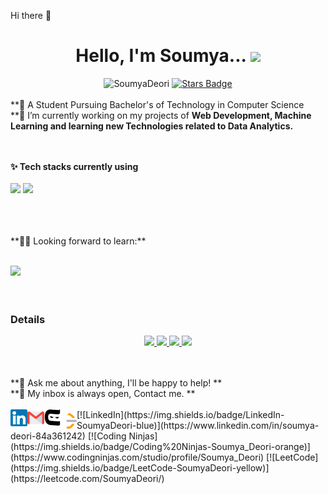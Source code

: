  Hi there 👋


<div align="center">
 <h1> Hello, I'm Soumya... <img src="https://media.giphy.com/media/hvRJCLFzcasrR4ia7z/giphy.gif" width="35px"></h1>
</div>
<div align="center">
 <img src=https://komarev.com/ghpvc/?username=SoumyaDeori alt=SoumyaDeori>
 <a href="https://github.com/SoumyaDeori/SoumyaDeori/stargazers"><img src="https://img.shields.io/github/stars/SoumyaDeori" alt="Stars Badge"/></a>
</div>
<br>
**💬 A Student Pursuing Bachelor's of Technology in Computer Science <br>
**🔭 I’m currently working on my projects of  <b>Web Development, Machine Learning and learning new Technologies related to Data Analytics. </b> <br>

<br>
<br>

**✨ Tech stacks currently using** <br>
<br>
<code><a href="https://cloud.google.com/" target="_blank"><img height="50" src="https://www.vectorlogo.zone/logos/google_cloud/google_cloud-ar21.svg"></a></code>
<code><a href="https://aws.amazon.com/" target="_blank"><img height="50" src="https://www.vectorlogo.zone/logos/amazon_aws/amazon_aws-ar21.svg"></a></code>

<br>
<br>
<br>
**🌱🌱 Looking forward to learn:** <br>
<br>

<code><a href="https://analytics.google.com/" target="_blank"><img height="50" src="https://www.vectorlogo.zone/logos/google_analytics/google_analytics-ar21.svg">
</a></code>
<br>
<br>
<h3>Details</h3>
<p align="center">
  <a href="https://github.com/SoumyaDeori">
    <img src="http://github-profile-summary-cards.vercel.app/api/cards/profile-details?username=SoumyaDeori&theme=transparent" />
  </a>
  <a href="https://github.com/SoumyaDeori">
    <img src="https://github-readme-streak-stats.herokuapp.com/?user=SoumyaDeori&card_width=338&theme=transparent" />
  </a>
  <a href="https://github.com/SoumyaDeori">
    <img src="https://github-readme-stats.vercel.app/api?username=SoumyaDeori&show_icons=true&theme=transparent" />
  </a>
 <a href="https://github.com/SoumyaDeori">
    <img src="https://github-readme-stats.vercel.app/api/top-langs/?username=SoumyaDeori&layout=compact&theme=transparent&langs_count=20" />
  </a>
 
 </p>
<br>
<br>
**💬 Ask me about anything, I'll be happy to help! ** <br>
**💬 My inbox is always open, Contact me. **
<br>
<br> 
  <a href="https://www.linkedin.com/in/soumya-deori-84a361242/" target="_blank">
   <img align="left" alt="Soumya | Linkedin" width="27px" src="https://github.com/SoumyaDeori/SoumyaDeori/blob/main/Linkedin.svg" />
  </a>
  <a href="mailto:soumyadeori03@gmail.com" target="_blank">
    <img align="left" alt="Soumya | Gmail" width="27px" src="https://github.com/SoumyaDeori/SoumyaDeori/blob/main/Gmail.svg" />
  </a>
   <a href="https://www.codingninjas.com/studio/profile/Soumya_Deori" target="_blank">
    <img align="left" alt="Soumya | CodingNinjas" width="26px" src="https://github.com/SoumyaDeori/SoumyaDeori/blob/main/coding-ninjas.svg" />
  </a>
   <a href="https://leetcode.com/SoumyaDeori/" target="_blank">
    <img align="left" alt="Soumya | leetcode" width="26px" src="https://github.com/SoumyaDeori/SoumyaDeori/blob/main/LeetCode.svg" />
  </a>
[![LinkedIn](https://img.shields.io/badge/LinkedIn-SoumyaDeori-blue)](https://www.linkedin.com/in/soumya-deori-84a361242)
[![Coding Ninjas](https://img.shields.io/badge/Coding%20Ninjas-Soumya_Deori-orange)](https://www.codingninjas.com/studio/profile/Soumya_Deori)
[![LeetCode](https://img.shields.io/badge/LeetCode-SoumyaDeori-yellow)](https://leetcode.com/SoumyaDeori/)


    
